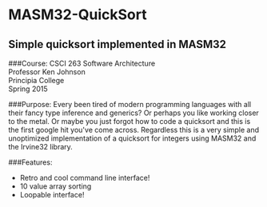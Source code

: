 MASM32-QuickSort
================
Simple quicksort implemented in MASM32
--------------------------------------

###Course:
CSCI 263 Software Architecture  
Professor Ken Johnson  
Principia College  
Spring 2015  

###Purpose:
Every been tired of modern programming languages with all their fancy type inference and generics? Or perhaps you like working closer to the metal. Or maybe you just forgot how to code a quicksort and this is the first google hit you've come across. Regardless this is a very simple and unoptimized implementation of a quicksort for integers using MASM32 and the Irvine32 library.

###Features:
- Retro and cool command line interface!
- 10 value array sorting
- Loopable interface!
